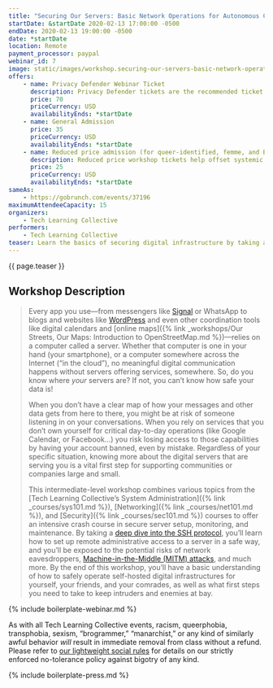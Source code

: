 ```yaml
---
title: "Securing Our Servers: Basic Network Operations for Autonomous Communities"
startDate: &startDate 2020-02-13 17:00:00 -0500
endDate: 2020-02-13 19:00:00 -0500
date: *startDate
location: Remote
payment_processor: paypal
webinar_id: 7
image: static/images/workshop.securing-our-servers-basic-network-operations-for-autonomous-communities.rectangle.jpg
offers:
    - name: Privacy Defender Webinar Ticket
      description: Privacy Defender tickets are the recommended ticket type for those who can afford to help fund the digital security and online privacy advocacy communities with their financial resources, are attending the workshop with the support of their employers or other backers, or have other resources available to them. Purchasing tickets at this level makes it possible for us to offer reduced price tickets to those in need.
      price: 70
      priceCurrency: USD
      availabilityEnds: *startDate
    - name: General Admission
      price: 35
      priceCurrency: USD
      availabilityEnds: *startDate
    - name: Reduced price admission (for queer-identified, femme, and BIPOC people)
      description: Reduced price workshop tickets help offset systemic biases prevalent in society and in the technology sector especially.
      price: 25
      priceCurrency: USD
      availabilityEnds: *startDate
sameAs:
    - https://gobrunch.com/events/37196
maximumAttendeeCapacity: 15
organizers:
    - Tech Learning Collective
performers:
    - Tech Learning Collective
teaser: Learn the basics of securing digital infrastructure by taking a deep-dive into the Secure Shell (SSH) protocol, a fundamental component of safe administrative access to remote servers. Regardless of whether you rely on one or many thousands of servers to power your daily operations, securely managing those machines is essential to the success of your efforts. This intermediate-level workshop shows you how to securely set up, access, and debug connection issues over the SSH protocol so that you&rsquo;ll be ready to operate self-hosted digital infrastructure for yourself, friends, or comrades.
---
```


{{ page.teaser }}

## Workshop Description

> Every app you use&mdash;from messengers like [Signal](https://signal.org/) or WhatsApp to blogs and websites like [WordPress](https://wordpress.org/) and even other coordination tools like digital calendars and [online maps]({% link _workshops/Our Streets, Our Maps: Introduction to OpenStreetMap.md %})&mdash;relies on a computer called a server. Whether that computer is one in your hand (your smartphone), or a computer somewhere across the Internet (&ldquo;in the cloud&rdquo;), no meaningful digital communication happens without servers offering services, somewhere. So, do you know where *your* servers are? If not, you can&rsquo;t know how safe your data is!
>
> When you don&rsquo;t have a clear map of how your messages and other data gets from here to there, you might be at risk of someone listening in on your conversations. When you rely on services that you don&rsquo;t own yourself for critical day-to-day operations (like Google Calendar, or Facebook&hellip;) you risk losing access to those capabilities by having your account banned, even by mistake. Regardless of your specific situation, knowing more about the digital servers that are serving you is a vital first step for supporting communities or companies large and small.
>
> This intermediate-level workshop combines various topics from the [Tech Learning Collective&rsquo;s System Administration]({% link _courses/sys101.md %}), [Networking]({% link _courses/net101.md %}), and [Security]({% link _courses/sec101.md %}) courses to offer an intensive crash course in secure server setup, monitoring, and maintenance. By taking a [deep dive into the SSH protocol](https://github.com/AnarchoTechNYC/meta/blob/master/train-the-trainers/practice-labs/introduction-to-securing-virtualized-secure-shell-servers/README.md), you&rsquo;ll learn how to set up remote administrative access to a server in a safe way, and you&rsquo;ll be exposed to the potential risks of network eavesdroppers, [Machine-in-the-Middle (MITM) attacks](https://en.wikipedia.org/wiki/Man-in-the-middle_attack), and much more. By the end of this workshop, you&rsquo;ll have a basic understanding of how to safely operate self-hosted digital infrastructures for yourself, your friends, and your comrades, as well as what first steps you need to take to keep intruders and enemies at bay.

{% include boilerplate-webinar.md %}

As with all Tech Learning Collective events, racism, queerphobia, transphobia, sexism, &ldquo;brogrammer,&rdquo; &ldquo;manarchist,&rdquo; or any kind of similarly awful behavior *will* result in immediate removal from class without a refund. Please refer to [our lightweight social rules](https://github.com/AnarchoTechNYC/meta/wiki/Social-rules) for details on our strictly enforced no-tolerance policy against bigotry of any kind.

{% include boilerplate-press.md %}
